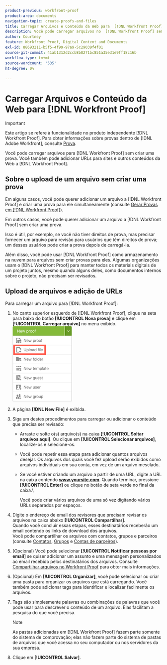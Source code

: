 ```yaml
---
product-previous: workfront-proof
product-area: documents
navigation-topic: create-proofs-and-files
title: Carregar Arquivos e Conteúdo da Web para  [!DNL Workfront Proof]
description: Você pode carregar arquivos no  [!DNL Workfront Proof] sem criar uma prova. Você também pode adicionar URLs para sites e outros conteúdos da Web ao  [!DNL Workfront Proof].
author: Courtney
feature: Workfront Proof, Digital Content and Documents
exl-id: 88693211-b5f5-4f99-97a9-5c29039f4f01
source-git-commit: 41ab1312d2ccb8b8271bc851a35e31e9ff18c16b
workflow-type: tm+mt
source-wordcount: '535'
ht-degree: 0%

---
```


# Carregar Arquivos e Conteúdo da Web para [!DNL Workfront Proof]

>[!IMPORTANT]
>
>Este artigo se refere à funcionalidade no produto independente [!DNL Workfront Proof]. Para obter informações sobre provas dentro de [!DNL Adobe Workfront], consulte [Prova](../../../review-and-approve-work/proofing/proofing.md).

Você pode carregar arquivos para [!DNL Workfront Proof] sem criar uma prova. Você também pode adicionar URLs para sites e outros conteúdos da Web a [!DNL Workfront Proof].

## Sobre o upload de um arquivo sem criar uma prova

Em alguns casos, você pode querer adicionar um arquivo a [!DNL Workfront Proof] e criar uma prova para ele simultaneamente (consulte [Gerar Provas em [!DNL Workfront Proof]](../../../workfront-proof/wp-work-proofsfiles/create-proofs-and-files/generate-proofs.md)).

Em outros casos, você pode querer adicionar um arquivo a [!DNL Workfront Proof] sem criar uma prova.

Isso é útil, por exemplo, se você não tiver direitos de prova, mas precisar fornecer um arquivo para revisão para usuários que têm direitos de prova; um desses usuários pode criar a prova depois de carregá-la.

Além disso, você pode usar [!DNL Workfront Proof] como armazenamento na nuvem para arquivos sem criar provas para eles. Algumas organizações usam o [!DNL Workfront Proof] para manter todos os materiais digitais de um projeto juntos, mesmo quando alguns deles, como documentos internos sobre o projeto, não precisam ser revisados.

## Upload de arquivos e adição de URLs

Para carregar um arquivo para [!DNL Workfront Proof]:

1. No canto superior esquerdo de [!DNL Workfront Proof], clique na seta para baixo do botão **[!UICONTROL Nova prova]** e clique em **[!UICONTROL Carregar arquivo]** no menu exibido.\
   ![](assets/new-proof-button-menu.png)

1. A página **[!DNL New File]** é exibida.
1. Siga um destes procedimentos para carregar ou adicionar o conteúdo que precisa ser revisado:

   * Arraste e solte o(s) arquivo(s) na caixa **[!UICONTROL Soltar arquivos aqui]**. Ou clique em **[!UICONTROL Selecionar arquivos]**, localize-os e selecione-os.

   * Você pode repetir essa etapa para adicionar quantos arquivos desejar. Os arquivos dos quais você fez upload serão exibidos como arquivos individuais em sua conta, em vez de um arquivo mesclado.

   * Se você estiver criando um arquivo a partir de uma URL, digite a URL na caixa contendo **www.yoursite.com**. Quando terminar, pressione **[!UICONTROL Enter]** ou clique no botão de seta verde no final da caixa.\

     Você pode criar vários arquivos de uma só vez digitando vários URLs separados por espaços.

1. Digite o endereço de email dos revisores que precisam revisar os arquivos na caixa abaixo **[!UICONTROL Compartilhar]**.\
   Quando você concluir essas etapas, esses destinatários receberão um email contendo os links de download dos arquivos.\
   Você pode compartilhar os arquivos com contatos, grupos e parceiros (consulte [Contatos](https://support.workfront.com/hc/en-us/sections/115000920808-Contacts), [Grupos](https://support.workfront.com/hc/en-us/sections/115000920828-Groups) e [Contas de parceiros](https://support.workfront.com/hc/en-us/sections/115000912107-Partner-accounts)).

1. (Opcional) Você pode selecionar **[!UICONTROL Notificar pessoas por email]** se quiser adicionar um assunto e uma mensagem personalizados ao email recebido pelos destinatários dos arquivos. Consulte [Compartilhar arquivos no Workfront Proof](../../../workfront-proof/wp-work-proofsfiles/share-proofs-and-files/share-files.md) para obter mais informações.

1. (Opcional) Em **[!UICONTROL Organizar]**, você pode selecionar ou criar uma pasta para organizar os arquivos que está carregando. Você também pode adicionar tags para identificar e localizar facilmente os arquivos.
1. Tags são simplesmente palavras ou combinações de palavras que você pode usar para descrever o conteúdo de um arquivo. Elas facilitam a pesquisa do que você precisa.

   >[!NOTE]
   >
   > As pastas adicionadas em [!DNL Workfront Proof] fazem parte somente do sistema de comprovação; elas não fazem parte do sistema de pastas de arquivos que você acessa no seu computador ou nos servidores da sua empresa.

1. Clique em **[!UICONTROL Salvar]**.
